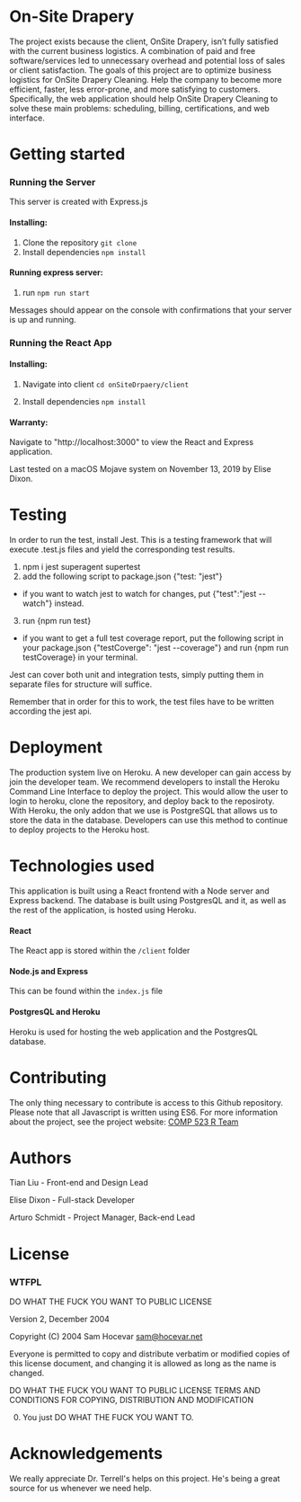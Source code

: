 # On-Site Drapery

The project exists because the client, OnSite Drapery, isn’t fully satisfied with the current business logistics. A combination of paid and free software/services led to unnecessary overhead and potential loss of sales or client satisfaction. The goals of this project are to optimize business logistics for OnSite Drapery Cleaning. Help the company to become more efficient, faster, less error-prone, and more satisfying to customers. Specifically, the web application should help OnSite Drapery Cleaning to solve these main problems: scheduling, billing, certifications, and web interface.

# Getting started
### Running the Server

This server is created with Express.js

#### Installing:

1. Clone the repository `git clone`
2. Install dependencies `npm install`

#### Running express server:

1) run `npm run start` 

Messages should appear on the console with confirmations that your server is up and running.

### Running the React App

#### Installing: 
1. Navigate into client `cd onSiteDrpaery/client`
  
2. Install dependencies `npm install`

#### Warranty: 

Navigate to "http://localhost:3000" to view the React and Express application.

Last tested on a macOS Mojave system on November 13, 2019 by Elise Dixon.

# Testing

In order to run the test, install Jest. This is a testing framework that will execute .test.js files and yield the corresponding test results.
1) npm i jest superagent supertest
2) add the following script to package.json
    {"test: "jest"}
* if you want to watch jest to watch for changes, put {"test":"jest --watch"} instead.
3) run
    {npm run test}
* if you want to get a full test coverage report, put the following script in your package.json {"testCoverge": "jest --coverage"} and run {npm run testCoverage} in your terminal.

Jest can cover both unit and integration tests, simply putting them in separate files for structure will suffice.

Remember that in order for this to work, the test files have to be written according the jest api.

# Deployment

The production system live on Heroku. A new developer can gain access by join the developer team. We recommend developers to install the Heroku Command Line Interface to deploy the project. This would allow the user to login to heroku, clone the repository, and deploy back to the reposiroty. With Heroku, the only addon that we use is PostgreSQL that allows us to store the data in the database. Developers can use this method to continue to deploy projects to the Heroku host. 

# Technologies used
This application is built using a React frontend with a Node server and Express backend. The database is built using PostgresQL and it, as well as the rest of the application, is hosted using Heroku.

#### React
The React app is stored within the `/client` folder
#### Node.js and Express
This can be found within the `index.js` file
#### PostgresQL and Heroku
Heroku is used for hosting the web application and the PostgresQL database.

# Contributing

The only thing necessary to contribute is access to this Github repository. Please note that all Javascript is written using ES6. For more information about the project, see the project website: [COMP 523 R Team](http://comp523teamr.web.unc.edu/)

# Authors
Tian Liu - Front-end and Design Lead

Elise Dixon - Full-stack Developer

Arturo Schmidt - Project Manager, Back-end Lead

# License
### WTFPL

DO WHAT THE FUCK YOU WANT TO PUBLIC LICENSE

Version 2, December 2004

Copyright (C) 2004 Sam Hocevar <sam@hocevar.net>

Everyone is permitted to copy and distribute verbatim or modified copies of this license document, and changing it is allowed as long as the name is changed.

DO WHAT THE FUCK YOU WANT TO PUBLIC LICENSE TERMS AND CONDITIONS FOR COPYING, DISTRIBUTION AND MODIFICATION

0. You just DO WHAT THE FUCK YOU WANT TO.

# Acknowledgements

We really appreciate Dr. Terrell's helps on this project. He's being a great source for us whenever we need help. 
